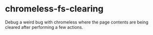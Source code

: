# chromeless-fs-clearing

Debug a weird bug with chromeless where the page contents are being cleared after performing a few actions.
